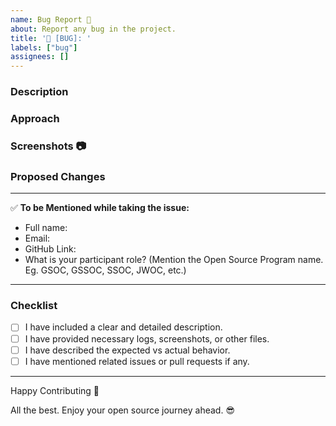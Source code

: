 ```yaml
---
name: Bug Report 🐞
about: Report any bug in the project.
title: '🐛 [BUG]: '
labels: ["bug"]
assignees: []
---
```


### Description
<!-- A clear and detailed description of the bug, including what happens, how it happens, and any potential consequences. -->

### Approach
<!-- describe the approach to fix the bug. -->

### Screenshots 📷
<!-- Write N/A if not available -->

### Proposed Changes
<!-- Explain the approach to handle this bug. -->

***********************************************************************

:white_check_mark: **To be Mentioned while taking the issue:**
- Full name: 
- Email:
- GitHub Link:
- What is your participant role? (Mention the Open Source Program name. Eg. GSOC, GSSOC, SSOC, JWOC, etc.)

***********************************************************************

### Checklist
- [ ] I have included a clear and detailed description.
- [ ] I have provided necessary logs, screenshots, or other files.
- [ ] I have described the expected vs actual behavior.
- [ ] I have mentioned related issues or pull requests if any.

***********************************************************************

Happy Contributing 🚀

All the best. Enjoy your open source journey ahead. 😎
